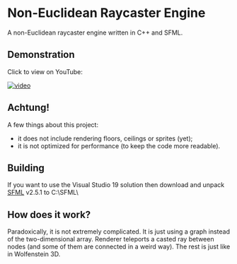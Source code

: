 # Non-Euclidean Raycaster Engine
A non-Euclidean raycaster engine written in C++ and SFML.

## Demonstration
Click to view on YouTube:

[![video](https://img.youtube.com/vi/FhbtU5MOVgA/0.jpg)](https://www.youtube.com/watch?v=FhbtU5MOVgA)

## Achtung!
A few things about this project:
* it does not include rendering floors, ceilings or sprites (yet);
* it is not optimized for performance (to keep the code more readable).

## Building
If you want to use the Visual Studio 19 solution then download and unpack [SFML](https://www.sfml-dev.org/download.php) v2.5.1 to C:\SFML\

## How does it work?
Paradoxically, it is not extremely complicated. It is just using a graph instead of the two-dimensional array. Renderer teleports a casted ray between nodes (and some of them are connected in a weird way). The rest is just like in Wolfenstein 3D.
